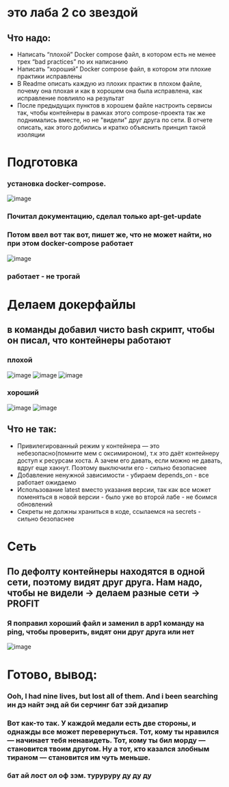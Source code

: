 # это лаба 2 со звездой
## Что надо:
* Написать “плохой” Docker compose файл, в котором есть не менее трех “bad practices” по их написанию
* Написать “хороший” Docker compose файл, в котором эти плохие практики исправлены
* В Readme описать каждую из плохих практик в плохом файле, почему она плохая и как в хорошем она была исправлена, как исправление повлияло на результат
* После предыдущих пунктов в хорошем файле настроить сервисы так, чтобы контейнеры в рамках этого compose-проекта так же поднимались вместе, но не "видели" друг друга по сети. В отчете описать, как этого добились и кратко объяснить принцип такой изоляции
# Подготовка
### установка docker-compose.
![image](https://github.com/user-attachments/assets/8c5173cc-c6e6-4bff-abfb-8171154948e6)
### Почитал документацию, сделал только apt-get-update
### Потом ввел вот так вот, пишет же, что не может найти, но при этом docker-compose работает
![image](https://github.com/user-attachments/assets/409d8016-c613-4d96-918f-ef7edc176a3b)
### работает - не трогай
# Делаем докерфайлы
## в команды добавил чисто bash скрипт, чтобы он писал, что контейнеры работают
### плохой
![image](https://github.com/user-attachments/assets/02c3e461-59b8-4600-b528-53ca338c354d)
![image](https://github.com/user-attachments/assets/e14e6ac4-387d-4a1b-9d21-2de7368fafcd)
![image](https://github.com/user-attachments/assets/32632123-517c-4d47-bf83-a912b1bf3cd3)
### хороший
![image](https://github.com/user-attachments/assets/4f627e27-93f9-4eca-841a-8babfd7f89cd)
![image](https://github.com/user-attachments/assets/f0413e3b-ee9f-489c-9500-29b3ff958549)
## Что не так:
* Привилегированный режим у контейнера — это небезопасно(помните мем с оксимироном), т.к это даёт контейнеру доступ к ресурсам хоста. А зачем его давать, если можно не давать, вдруг еще хакнут. Поэтому выключили его - сильно безопаснее
* Добавление ненужной зависимости - убираем depends_on - все работает ожидаемо
* Использование latest вместо указания версии, так как все может поменяться в новой версии - было уже во второй лабе - не боимся обновлений
* Секреты не должны храниться в коде, ссылаемся на secrets - сильно безопаснее
# Сеть
## По дефолту контейнеры находятся в одной сети, поэтому видят друг друга. Нам надо, чтобы не видели -> делаем разные сети -> PROFIT
### Я поправил хороший файл и заменил в app1 команду на ping, чтобы проверить, видят они друг друга или нет
![image](https://github.com/user-attachments/assets/e54f85ff-863b-4a38-8c10-516e26d4d9c4)
# Готово, вывод:
### Ooh, I had nine lives, but lost all of them. And i been searching ин дэ найт энд ай би серчинг бат зэй дизапир
### Вот как-то так. У каждой медали есть две стороны, и однажды все может перевернуться. Тот, кому ты нравился — начинает тебя ненавидеть. Тот, кому ты бил морду — становится твоим другом. Ну а тот, кто казался злобным тираном — становится им чуть меньше.
### бат ай лост ол оф зэм. туруруру ду ду ду
